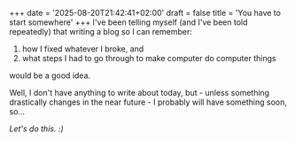 +++
date = '2025-08-20T21:42:41+02:00'
draft = false
title = 'You have to start somewhere'
+++
I've been telling myself (and I've been told repeatedly) that writing a blog so I can remember:

1. how I fixed whatever I broke, and
2. what steps I had to go through to make computer do computer things

would be a good idea.

Well, I don't have anything to write about today, but - unless something drastically changes in the near future - I probably will have something soon, so...

_Let's do this. :)_